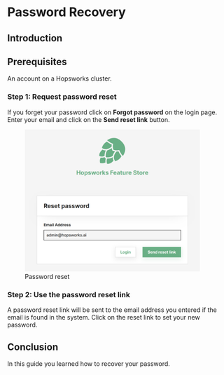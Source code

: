 # Password Recovery

## Introduction

## Prerequisites
An account on a Hopsworks cluster.

### Step 1: Request password reset
If you forget your password click on **Forgot password** on the login page. Enter your email and click on the **Send 
reset link** button.
  <figure>
    <a  href="../../../assets/images/auth/resetPassword.png">
      <img width="400px" src="../../../assets/images/auth/resetPassword.png" alt="Recover password">
    </a>
    <figcaption>Password reset</figcaption>
  </figure>

### Step 2: Use the password reset link
A password reset link will be sent to the email address you entered if the email is found in the system.
Click on the reset link to set your new password.

## Conclusion
In this guide you learned how to recover your password.